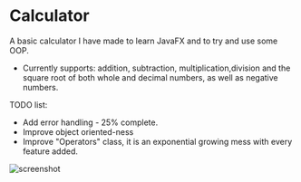 # Calculator
A basic calculator I have made to learn JavaFX and to try and use some OOP.

- Currently supports: addition, subtraction, multiplication,division and the square root of both whole and decimal numbers, as well as negative numbers.

TODO list:
- Add error handling - 25% complete.
- Improve object oriented-ness
- Improve "Operators" class, it is an exponential growing mess with every feature added.

![screenshot](https://cdn.upload.systems/uploads/AaqV2VBM.gif)


